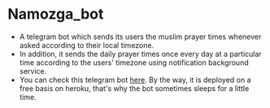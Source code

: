 # Namozga_bot

- A telegram bot which sends its users the muslim prayer times whenever asked according to their local timezone.
- In addition, it sends the daily prayer times once every day at a particular time according to the users' timezone using notification background service.
- You can check this telegram bot [here](https://t.me/Namozga_bot). By the way, it is deployed on a free basis on heroku, that's why the bot sometimes sleeps for a little time.
